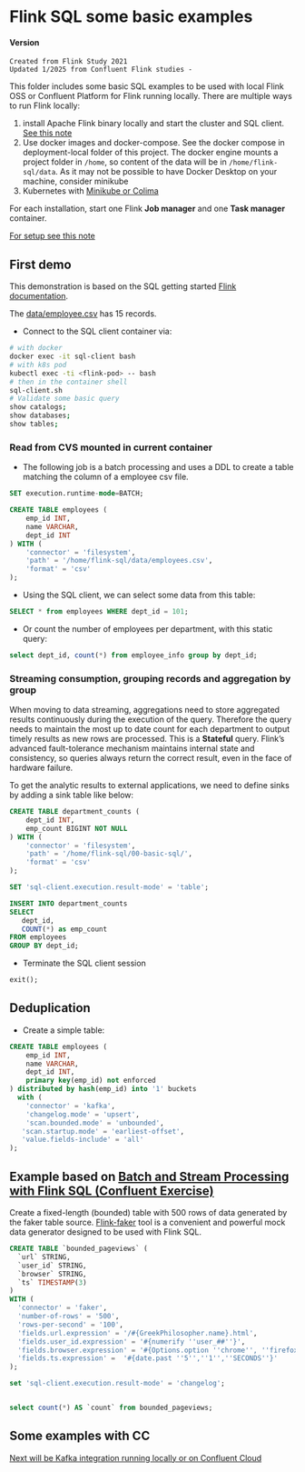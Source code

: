# Flink SQL some basic examples

#### Version
    Created from Flink Study 2021 
    Updated 1/2025 from Confluent Flink studies - 

This folder includes some basic SQL examples to be used with local Flink OSS or Confluent Platform for Flink running locally. There are multiple ways to run Flink locally:

1. install Apache Flink binary locally and start the cluster and SQL client. [See this note](https://jbcodeforce.github.io/flink-studies/coding/getting-started/#install-locally)
1. Use docker images and docker-compose. See the docker compose in deployment-local folder of this project. The docker engine mounts a project folder in `/home`, so content of the data will be in `/home/flink-sql/data`. As it may not be possible to have Docker Desktop on your machine, consider minikube
1. Kubernetes with  [Minikube or Colima](https://github.com/jbcodeforce/flink-studies/blob/master/deployment/k8s/README.md)

For each installation, start one Flink **Job manager** and one **Task manager** container. 

[For setup see this note](https://jbcodeforce.github.io/flink-studies/coding/getting-started/)

## First demo 

This demonstration is based on the SQL getting started [Flink documentation](https://nightlies.apache.org/flink/flink-docs-release-1.20/docs/dev/table/sql/gettingstarted/).

The [data/employee.csv](https://github.com/jbcodeforce/flink-studies/blob/master/flink-sql/00-basic-sql/data/employes.csv) has 15 records.

* Connect to the SQL client container via:

```sh
# with docker
docker exec -it sql-client bash
# with k8s pod
kubectl exec -ti <flink-pod> -- bash
# then in the container shell
sql-client.sh
# Validate some basic query
show catalogs;
show databases;
show tables;
```

### Read from CVS mounted in current container

* The following job is a batch processing and uses a DDL to create a table matching the column of a employee csv file. 

```sql
SET execution.runtime-mode=BATCH;

CREATE TABLE employees (
    emp_id INT,
    name VARCHAR,
    dept_id INT
) WITH ( 
    'connector' = 'filesystem',
    'path' = '/home/flink-sql/data/employees.csv',
    'format' = 'csv'
);
```

* Using the SQL client, we can select some data from this table: 

```sql
SELECT * from employees WHERE dept_id = 101;
```

* Or count the  number of employees per department, with this static query:

```sql
select dept_id, count(*) from employee_info group by dept_id;
```

### Streaming consumption, grouping records and aggregation by group

When moving to data streaming, aggregations need to store aggregated results continuously during the execution of the query. Therefore the query needs to maintain the most up to date count for each department to output timely results as new rows are processed. This is a **Stateful** query.  Flink’s advanced fault-tolerance mechanism maintains internal state and consistency, so queries always return the correct result, even in the face of hardware failure.

To get the analytic results to external applications, we need to define sinks by adding a sink table like below:

```sql
CREATE TABLE department_counts (
    dept_id INT,
    emp_count BIGINT NOT NULL
) WITH ( 
    'connector' = 'filesystem',
    'path' = '/home/flink-sql/00-basic-sql/',
    'format' = 'csv'
);
```

```sql
SET 'sql-client.execution.result-mode' = 'table';
```

```sql
INSERT INTO department_counts
SELECT 
   dept_id,
   COUNT(*) as emp_count 
FROM employees
GROUP BY dept_id;
```

* Terminate the SQL client session

```sql
exit();
```

## Deduplication

* Create a simple table:

```sql
CREATE TABLE employees (
    emp_id INT,
    name VARCHAR,
    dept_id INT,
    primary key(emp_id) not enforced
) distributed by hash(emp_id) into '1' buckets 
  with (
    'connector' = 'kafka',
    'changelog.mode' = 'upsert',
    'scan.bounded.mode' = 'unbounded',
   'scan.startup.mode' = 'earliest-offset',
   'value.fields-include' = 'all'
);
```

## Example based on [Batch and Stream Processing with Flink SQL (Confluent Exercise)](https://developer.confluent.io/courses/apache-flink/stream-processing-exercise/)

Create a fixed-length (bounded) table with 500 rows of data generated by the faker table source. [Flink-faker](https://github.com/knaufk/flink-faker) tool is a convenient and powerful mock data generator designed to be used with Flink SQL.

```sql
CREATE TABLE `bounded_pageviews` (
  `url` STRING,
  `user_id` STRING,
  `browser` STRING,
  `ts` TIMESTAMP(3)
)
WITH (
  'connector' = 'faker',
  'number-of-rows' = '500',
  'rows-per-second' = '100',
  'fields.url.expression' = '/#{GreekPhilosopher.name}.html',
  'fields.user_id.expression' = '#{numerify ''user_##''}',
  'fields.browser.expression' = '#{Options.option ''chrome'', ''firefox'', ''safari'')}',
  'fields.ts.expression' =  '#{date.past ''5'',''1'',''SECONDS''}'
);
```

```sql
set 'sql-client.execution.result-mode' = 'changelog';


select count(*) AS `count` from bounded_pageviews;
```

## Some examples with CC

[Next will be Kafka integration running locally or on Confluent Cloud](../01-confluent-kafka-local-flink/README.md)
